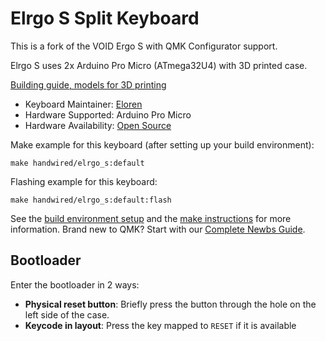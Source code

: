 # Elrgo S Split Keyboard

This is a fork of the VOID Ergo S with QMK Configurator support.

Elrgo S uses 2x Arduino Pro Micro (ATmega32U4) with 3D printed case.
 
[Building guide, models for 3D printing](https://github.com/Eloren1/Elrgo_S)

* Keyboard Maintainer: [Eloren](https://github.com/Eloren1)
* Hardware Supported: Arduino Pro Micro
* Hardware Availability: [Open Source](https://github.com/Eloren1/Elrgo_S)

Make example for this keyboard (after setting up your build environment):

    make handwired/elrgo_s:default

Flashing example for this keyboard:

    make handwired/elrgo_s:default:flash

See the [build environment setup](https://docs.qmk.fm/#/getting_started_build_tools) and the [make instructions](https://docs.qmk.fm/#/getting_started_make_guide) for more information. Brand new to QMK? Start with our [Complete Newbs Guide](https://docs.qmk.fm/#/newbs).

## Bootloader

Enter the bootloader in 2 ways:

* **Physical reset button**: Briefly press the button through the hole on the left side of the case.
* **Keycode in layout**: Press the key mapped to `RESET` if it is available
